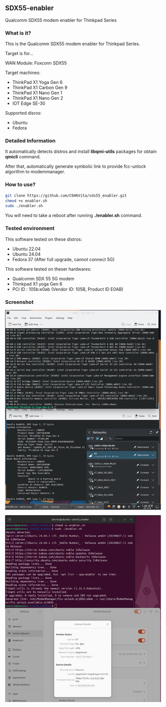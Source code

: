 ## SDX55-enabler

Qualcomm SDX55 modem enabler for Thinkpad Series

### What is it?

This is the Qualcomm SDX55 modem enabler for Thinkpad Series.

Target is for...

WAN Module: Foxconn SDX55

Target machines:

- ThinkPad X1 Yoga Gen 6
- ThinkPad X1 Carbon Gen 9
- ThinkPad X1 Nano Gen 1
- ThinkPad X1 Nano Gen 2
- IOT Edge SE-30

Supported disros:

- Ubuntu
- Fedora

### Detailed Information

It automatically detects distros and install **libqmi-utils** packages for obtain **qmicli** command.

After that, automatically generate symbolic link to provide fcc-unlock algorithm to modemmanager.

### How to use?

```sh
git clone https://github.com/C6H6Vita/sdx55_enabler.git
chmod +x enabler.sh
sudo ./enabler.sh
```

You will need to take a reboot after running **./enabler.sh** command.

### Tested environment

This software tested on these distros:

- Ubuntu 22.04
- Ubuntu 24.04
- Fedora 37 (After full upgrade, cannot connect 5G)

This software tested on theser hardwares:

- Qualcomm SDX 55 5G modem
- Thinkpad X1 yoga Gen 6
- PCI ID : 105b:e0ab (Vendor ID: 105B, Product ID E0AB)

### Screenshot

![](./MDResource/Screenshot_20250406_014603.png)

![](./MDResource/Screenshot_2025-04-05_17-24-01.png)
